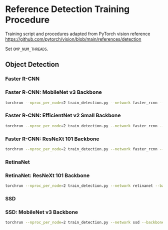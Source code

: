 # Reference Detection Training Procedure

Training script and procedures adapted from PyTorch vision reference
<https://github.com/pytorch/vision/blob/main/references/detection>

Set `OMP_NUM_THREADS`.

## Object Detection

### Faster R-CNN

### Faster R-CNN: MobileNet v3 Backbone

```sh
torchrun --nproc_per_node=2 train_detection.py --network faster_rcnn --backbone mobilenet_v3 --backbone-param 1 --backbone-epoch 0 --freeze-backbone --lr 0.02 --lr-scheduler step --lr-step-size 5 --lr-step-gamma 0.93 --batch-size 16 --epochs 100
```

### Faster R-CNN: EfficientNet v2 Small Backbone

```sh
torchrun --nproc_per_node=2 train_detection.py --network faster_rcnn --backbone efficientnet_v2_s --backbone-epoch 0 --freeze-backbone --lr 0.02 --lr-scheduler step --lr-step-size 5 --lr-step-gamma 0.93 --batch-size 16 --epochs 100
```

### Faster R-CNN: ResNeXt 101 Backbone

```sh
torchrun --nproc_per_node=2 train_detection.py --network faster_rcnn --backbone resnext --backbone-param 101 --backbone-epoch 0 --freeze-backbone --lr 0.02 --lr-scheduler step --lr-step-size 5 --lr-step-gamma 0.93 --batch-size 16 --epochs 100
```

### RetinaNet

### RetinaNet: ResNeXt 101 Backbone

```sh
torchrun --nproc_per_node=2 train_detection.py --network retinanet --backbone resnext --backbone-param 101 --backbone-epoch 0 --freeze-backbone --lr 0.01 --lr-scheduler step --lr-step-size 5 --lr-step-gamma 0.93 --batch-size 16 --epochs 100
```

### SSD

### SSD: MobileNet v3 Backbone

```sh
torchrun --nproc_per_node=2 train_detection.py --network ssd --backbone mobilenet_v3 --backbone-param 1 --backbone-epoch 0 --freeze-backbone-stages 4 --lr 0.015 --lr-scheduler cosine --batch-size 128 --epochs 300 --wd 0.00002
```
